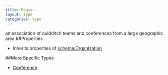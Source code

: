 ```yaml
---
title: Region
layout: type
categories: type
---
```

an association of quidditch teams and conferences from a large geographic area
##Properties
* Inherits properties of [schema:Organization](http://schema.org/Organization)

##More Specific Types
* [Conference](Conference)
